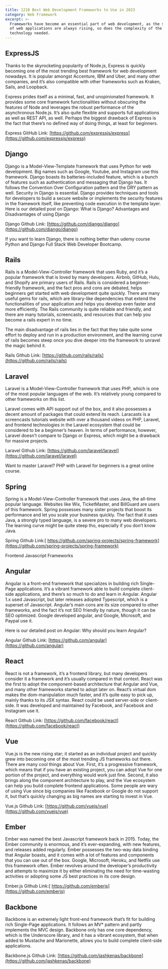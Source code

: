 ```yaml
---
title: 1210 Best Web Development Frameworks to Use in 2023
category: Web Framework
excerpt: >-
  Frameworks have become an essential part of web development, as the standards
  of web applications are always rising, so does the complexity of the
  technology needed.
---
```


## ExpressJS

Thanks to the skyrocketing popularity of Node.js, Express is quickly becoming one of the most trending best framework for web development nowadays. It is popular amongst Accenture, IBM and Uber, and many other companies, and it’s also compatible with other frameworks such as Kraken, Sails, and Loopback.

Express prides itself as a minimal, fast, and unopinionated framework. It provides some core framework functionalities without obscuring the features of Node and leverages the robust performance of the asynchronous Node.js. It’s also quite flexible and supports full applications as well as REST API, as well. Perhaps the biggest drawback of Express is the fact that there’s no defined way of doing things, at least for beginners.

Express GitHub Link: [https://github.com/expressjs/express](https://github.com/expressjs/express)

## Django

Django is a Model-View-Template framework that uses Python for web development. Big names such as Google, Youtube, and Instagram use this framework. Django boasts its batteries-included feature, which is a bunch of features such as authentication and messaging that Django has. It follows the Convention Over Configuration pattern and the DRY pattern as well. Security in Django is essential. Django provides techniques and tools for developers to build a secure website or implements the security features in the framework itself, like preventing code execution in the template layer. Here is our detailed post on Django: What is Django? Advantages and Disadvantages of using Django

Django Github Link: [https://github.com/django/django](https://github.com/django/django)

If you want to learn Django, there is nothing better than udemy course Python and Django Full Stack Web Developer Bootcamp.

## Rails

Rails is a Model-View-Controller framework that uses Ruby, and it’s a popular framework that is loved by many developers. Airbnb, GitHub, Hulu, and Shopify are primary users of Rails. Rails is considered a beginner-friendly framework, and the fact pros and cons are debated, helps beginners get started with web development quite quickly. There are many useful gems for rails, which are library-like dependencies that extend the functionalities of your application and helps you develop even faster and more efficiently. The Rails community is quite reliable and friendly, and there are many tutorials, screencasts, and resources that can help you become a rails expert in no time.

The main disadvantage of rails lies in the fact that they take quite some effort to deploy and run in a production environment, and the learning curve of rails becomes steep once you dive deeper into the framework to unravel the magic behind it.

Rails Github Link: [https://github.com/rails/rails](https://github.com/rails/rails)

## Laravel

Laravel is a Model-View-Controller framework that uses PHP, which is one of the most popular languages of the web. It’s relatively young compared to other frameworks on this list.

Laravel comes with API support out of the box, and it also possesses a decent amount of packages that could extend its reach. Laracasts is a screencasts tutorials website with over a thousand videos on PHP, Laravel, and frontend technologies in the Laravel ecosystem that could be considered to be a beginner’s heaven. In terms of performance, however, Laravel doesn’t compare to Django or Express, which might be a drawback for massive projects.

Laravel Github Link: [https://github.com/laravel/laravel](https://github.com/laravel/laravel)

Want to master Laravel? PHP with Laravel for beginners is a great online course.

## Spring

Spring is a Model-View-Controller framework that uses Java, the all-time popular language. Websites like Wix, TicketMaster, and BillGuard are users of this framework. Spring possesses many sister projects that boost its performance and let you scale your business quickly. The fact that it uses Java, a strongly typed language, is a severe pro to many web developers. The learning curve might be quite steep tho, especially if you don’t know Java.

Spring Github Link:[ https://github.com/spring-projects/spring-framework](https://github.com/spring-projects/spring-framework)

Frontend Javascript Frameworks

## Angular

Angular is a front-end framework that specializes in building rich Single-Page applications. It’s a vibrant framework able to build complete client-side applications, and there’s so much to do and learn in Angular. Angular 1.x used Javascript, but later releases adopted Typescript, which is a superset of Javascript. Angular’s main cons are its size compared to other frameworks, and the fact it’s not SEO friendly by nature, though it can be SEO optimized. Google developed angular, and Google, Microsoft, and Paypal use it.

Here is our detailed post on Angular: Why should you learn Angular?

Angular Github Link: [https://github.com/angular](https://github.com/angular)

## React

React is not a framework, it’s a frontend library, but many developers consider it a framework and it’s usually compared in that context. React was the first to adopt the component-based architecture that Angular and Vue, and many other frameworks started to adopt later on. React’s virtual dom makes the dom-manipulation much faster, and it’s quite easy to pick up, mainly thanks to its JSX syntax. React could be used server-side or client-side. It was developed and maintained by Facebook, and Facebook and Instagram use it.

React Github Link: [https://github.com/facebook/react](https://github.com/facebook/react)

## Vue

Vue.js is the new rising star; it started as an individual project and quickly grew into becoming one of the most trending JS frameworks out there. There are many cool things about Vue. First, it’s a progressive framework, which means that if you have an existing project, you can adopt Vue for one portion of the project, and everything would work just fine. Second, it also brings along the component architecture to play, and the Vue ecosystem can help you build complete frontend applications. Some people are wary of using Vue since big companies like Facebook or Google do not support it, but that’s quickly changing as big names are starting to invest in Vue.

Vue.js Github Link: [https://github.com/vuejs/vue](https://github.com/vuejs/vue)

## Ember

Ember was named the best Javascript framework back in 2015. Today, the Ember community is enormous, and it’s ever-expanding, with new features, and releases added regularly. Ember possesses the two-way data binding that Angular boasts, and it comes with a lot of features and components that you can use out of the box. Google, Microsoft, Heroku, and Netflix use this framework often. Ember revolves around the developer’s productivity and attempts to maximize it by either eliminating the need for time-wasting activities or adopting some JS best practices in its core design.

Ember.js Github Link:[ https://github.com/emberjs](https://github.com/emberjs)

## Backbone

Backbone is an extremely light front-end framework that’s fit for building rich Single-Page applications. It follows an MV\* pattern and partly implements the MVC design. Backbone only has one core dependency, which is the Underscore library, and it has a vibrant ecosystem, that when added to Mustache and Marionette, allows you to build complete client-side applications.

Backbone.js Github Link: [https://github.com/jashkenas/backbone](https://github.com/jashkenas/backbone)
